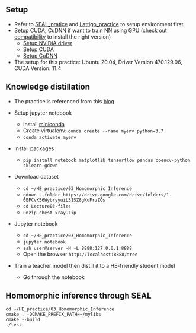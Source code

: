## Setup

- Refer to [SEAL_pratice](https://github.com/strongshih/HE_practice/tree/main/01_SEAL_practice) and [Lattigo_practice](https://github.com/strongshih/HE_practice/tree/main/02_Lattigo_practice) to setup environment first
- Setup CUDA, CuDNN if want to train NN using GPU (check out [compatibility](https://docs.nvidia.com/deploy/cuda-compatibility/index.html) to install the right version)
	- [Setup NVIDIA driver](https://www.nvidia.com/en-us/drivers/unix/)
	- [Setup CUDA](https://developer.nvidia.com/cuda-downloads)
	- [Setup CuDNN](https://docs.nvidia.com/deeplearning/cudnn/install-guide/index.html)
- The setup for this practice: Ubuntu 20.04, Driver Version 470.129.06, CUDA Version: 11.4

## Knowledge distillation

- The practice is referenced from this [blog](https://www.analyticsvidhya.com/blog/2022/01/knowledge-distillation-theory-and-end-to-end-case-study/)
- Setup jupyter notebook
	- Install [miniconda](https://docs.conda.io/en/latest/miniconda.html#linux-installers)
	- Create virtualenv: `conda create --name myenv python=3.7`
	- `conda activate myenv`
- Install packages
	- `pip install notebook matplotlib tensorflow pandas opencv-python sklearn gdown`
- Download dataset 
	- `cd ~/HE_practice/03_Homomorphic_Inference`
	- `gdown --folder https://drive.google.com/drive/folders/1-6EPCvK56WybryyuiL31SZ8gKuFrzZOs`
	- `cd Lecture03-files`
	- `unzip chest_xray.zip`
- Jupyter notebook
	- `cd ~/HE_practice/03_Homomorphic_Inference`
	- `jupyter notebook`
	- `ssh user@server -N -L 8888:127.0.0.1:8888`
	- Open the browser `http://localhost:8888/tree`


- Train a teacher model then distill it to a HE-friendly student model
	- Go through the notebook

## Homomorphic inference through SEAL

```
cd ~/HE_practice/03_Homomorphic_Inference
cmake . -DCMAKE_PREFIX_PATH=~/mylibs
cmake --build .
./test
```

